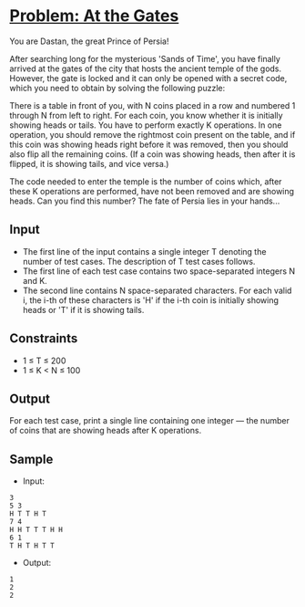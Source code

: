 # [Problem: At the Gates](https://www.codechef.com/problems/POPGATES)

You are Dastan, the great Prince of Persia!

After searching long for the mysterious 'Sands of Time', you have finally arrived at the gates of the city that hosts the ancient temple of the gods. However, the gate is locked and it can only be opened with a secret code, which you need to obtain by solving the following puzzle:

There is a table in front of you, with N coins placed in a row and numbered 1 through N from left to right. For each coin, you know whether it is initially showing heads or tails. You have to perform exactly K operations. In one operation, you should remove the rightmost coin present on the table, and if this coin was showing heads right before it was removed, then you should also flip all the remaining coins. (If a coin was showing heads, then after it is flipped, it is showing tails, and vice versa.)

The code needed to enter the temple is the number of coins which, after these K operations are performed, have not been removed and are showing heads. Can you find this number? The fate of Persia lies in your hands...

## Input

- The first line of the input contains a single integer T denoting the number of test cases. The description of T test cases follows.
- The first line of each test case contains two space-separated integers N and K.
- The second line contains N space-separated characters. For each valid i, the i-th of these characters is 'H' if the i-th coin is initially showing heads or 'T' if it is showing tails. 

## Constraints

- 1 ≤ T ≤ 200
- 1 ≤ K < N ≤ 100

## Output

For each test case, print a single line containing one integer ― the number of coins that are showing heads after K operations.

## Sample

- Input:
```
3
5 3
H T T H T
7 4
H H T T T H H
6 1
T H T H T T
```

- Output:
```
1
2
2
```

